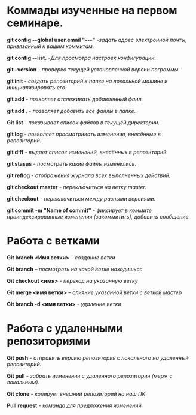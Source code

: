 # Коммады изученные на первом семинаре.

**git config --global user.email "---"** -*задать адрес электронной почты, привязанный к вашим коммитам.*

**git config --list.** -*Для просмотра настроек конфигурации.*

**git –version** - *проверка текущей установленной версии пограммы.*

**git init** - *создать репозиторий в папке на локальной машине и инициализировать его.* 

**git add** - *позволяет отслеживать добавленный фаил.*

**git add .** - *позволяет добавить все файлы в папке.*

**Git list** - *показывает список файлов в текущей директории.*

**git log** - *позволяет просматривать изменения, внесённые в репозиторий.*

**git diff** - *выдает список изменений, внесённых в репозиторий.*

**git stasus** - *посмотреть какие файлы изменились.*

**git reflog** - *отображения журнала всех выполненных действий.*

**git checkout master** - *переключиться  на ветку master.*

**git checkout** - *переключиться между разными версиями.*

**git commit -m "Name of commit"** - *фиксирует в коммите проиндексированные изменения (закоммитить), добавить сообщение.*

# Работа с ветками

**Git branch <Имя ветки>** – *создание ветки*

**Git branch** – *посмотреть на какой ветке находишься*

**Git checkout <имя>** - *переход на указанную ветку*

**Git merge <имя ветки>** – *слияние указанной ветки с веткой мастер*

**Git branch -d <имя ветки>** - *удаление ветки*

# Работа с удаленными репозиториями

**Git push** - *отправить версию репозитория с локального на удаленный репозиторий.*

**Git pull** - *забрать изменения с удаленного репозитория (мерж с локальным).*

**Git clone** - *копирует внешний репозиторий на наш ПК*

**Pull request** -  *команда для предложения изменений*
